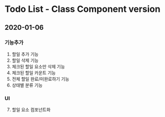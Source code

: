 # Todo List - Class Component version

## 2020-01-06

### 기능추가
1. 할일 추가 기능
2. 할일 삭제 기능
3. 체크된 할일 요소만 삭제 기능
4. 체크된 할일 카운트 기능
5. 전체 할일 완료/미완료하기 기능
6. 상태별 분류 기능

### UI
7. 할일 요소 컴포넌트화